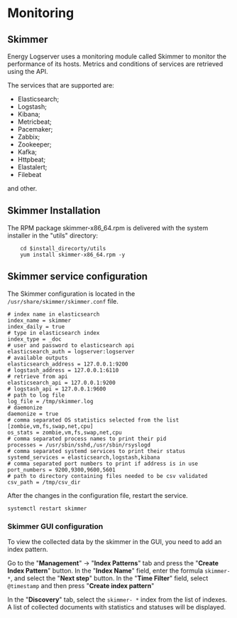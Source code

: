 # Monitoring #

## Skimmer ##

Energy Logserver uses a monitoring module called Skimmer to monitor the performance of its hosts. Metrics and conditions of services are retrieved using the API.

The services that are supported are:

- Elasticsearch;
- Logstash;
- Kibana;
- Metricbeat;
- Pacemaker;
- Zabbix;
- Zookeeper;
- Kafka;
- Httpbeat;
- Elastalert;
- Filebeat

and other.

## Skimmer Installation ##

The RPM package skimmer-x86_64.rpm is delivered with the system installer in the "utils" directory:

		cd $install_direcorty/utils
		yum install skimmer-x86_64.rpm -y

## Skimmer service configuration ##

The Skimmer configuration is located in the `/usr/share/skimmer/skimmer.conf` file.

	# index name in elasticsearch
	index_name = skimmer
	index_daily = true
	# type in elasticsearch index
	index_type = _doc
	# user and password to elasticsearch api
	elasticsearch_auth = logserver:logserver
	# available outputs
	elasticsearch_address = 127.0.0.1:9200
	# logstash_address = 127.0.0.1:6110
	# retrieve from api
	elasticsearch_api = 127.0.0.1:9200
	# logstash_api = 127.0.0.1:9600
	# path to log file
	log_file = /tmp/skimmer.log
	# daemonize
	daemonize = true
	# comma separated OS statistics selected from the list [zombie,vm,fs,swap,net,cpu]
	os_stats = zombie,vm,fs,swap,net,cpu
	# comma separated process names to print their pid
	processes = /usr/sbin/sshd,/usr/sbin/rsyslogd
	# comma separated systemd services to print their status
	systemd_services = elasticsearch,logstash,kibana
	# comma separated port numbers to print if address is in use
	port_numbers = 9200,9300,9600,5601
	# path to directory containing files needed to be csv validated
	csv_path = /tmp/csv_dir

After the changes in the configuration file, restart the service.

	systemctl restart skimmer

### Skimmer GUI configuration ###

To view the collected data by the skimmer in the GUI, you need to add an index pattern.

Go to the "**Management**" -> "**Index Patterns**" tab and press the "**Create Index Pattern**" button. In the "**Index Name**" field, enter the formula `skimmer- *`, and select the "**Next step**" button. In the "**Time Filter**" field, select `@timestamp` and then press "**Create index pattern**"

In the "**Discovery**" tab, select the `skimmer- *` index from the list of indexes. A list of collected documents with statistics and statuses will be displayed.